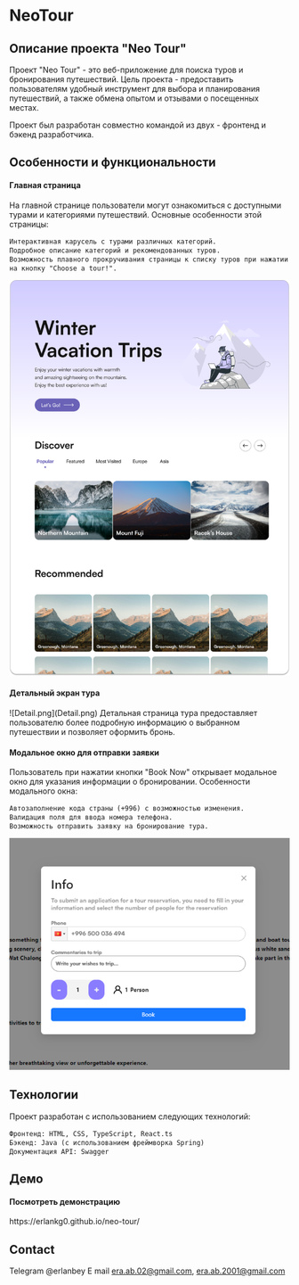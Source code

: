 <h1>NeoTour</h1>

<h2>Описание проекта "Neo Tour"</h2>

Проект "Neo Tour" - это веб-приложение для поиска туров и бронирования путешествий. Цель проекта - предоставить пользователям удобный инструмент для выбора и планирования путешествий, а также обмена опытом и отзывами о посещенных местах.

Проект был разработан совместно командой из двух - фронтенд и бэкенд разработчика.

<h2>Особенности и функциональности</h2>

<h4>Главная страница</h4>

На главной странице пользователи могут ознакомиться с доступными турами и категориями путешествий. Основные особенности этой страницы:

    Интерактивная карусель с турами различных категорий.
    Подробное описание категорий и рекомендованных туров.
    Возможность плавного прокручивания страницы к списку туров при нажатии на кнопку "Choose a tour!".

![Home.png](Home.png)

<h4>Детальный экран тура</h4>
![Detail.png](Detail.png)
Детальная страница тура предоставляет пользователю более подробную информацию о выбранном путешествии и позволяет оформить бронь.


<h4>Модальное окно для отправки заявки</h4>

Пользователь при нажатии кнопки "Book Now" открывает модальное окно для указания информации о бронировании. Особенности модального окна:

    Автозаполнение кода страны (+996) с возможностью изменения.
    Валидация поля для ввода номера телефона.
    Возможность отправить заявку на бронирование тура.
![img.png](img.png)

<h2>Технологии</h2>

Проект разработан с использованием следующих технологий:

    Фронтенд: HTML, CSS, TypeScript, React.ts
    Бэкенд: Java (с использованием фреймворка Spring)
    Документация API: Swagger

<h2>Демо</h2>

<h4>Посмотреть демонстрацию</h4> https://erlankg0.github.io/neo-tour/

<h2>Contact</h2>

Telegram
@erlanbey
E mail era.ab.02@gmail.com, era.ab.2001@gmail.com
